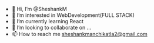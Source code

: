 - 👋 Hi, I’m @SheshankM
- 👀 I’m interested in WebDevelopment(FULL STACK)
- 🌱 I’m currently learning React
- 💞️ I’m looking to collaborate on ...
- 📫 How to reach me sheshankmanchikatla2@gmail.com

<!---
SheshankM/SheshankM is a ✨ special ✨ repository because its `README.md` (this file) appears on your GitHub profile.
You can click the Preview link to take a look at your changes.
--->
